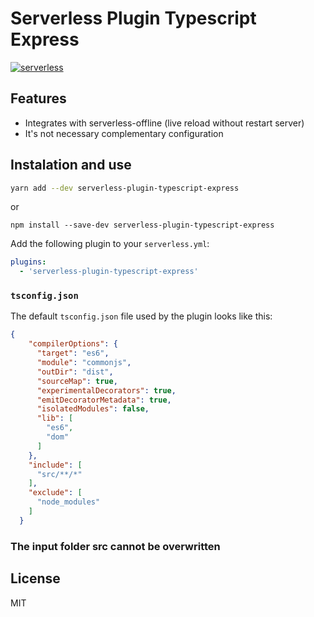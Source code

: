 # Serverless Plugin Typescript Express

[![serverless](http://public.serverless.com/badges/v3.svg)](http://www.serverless.com)

## Features

   * Integrates with serverless-offline (live reload without restart server)
   * It's not necessary complementary configuration

## Instalation and use

```sh
yarn add --dev serverless-plugin-typescript-express
```
or
```
npm install --save-dev serverless-plugin-typescript-express
```

Add the following plugin to your `serverless.yml`:

```yaml
plugins:
  - 'serverless-plugin-typescript-express'
```

### `tsconfig.json`

The default `tsconfig.json` file used by the plugin looks like this:

```json
{
    "compilerOptions": {
      "target": "es6",
      "module": "commonjs",
      "outDir": "dist",
      "sourceMap": true,
      "experimentalDecorators": true,
      "emitDecoratorMetadata": true,
      "isolatedModules": false,      
      "lib": [ 
        "es6", 
        "dom" 
      ]
    },
    "include": [
      "src/**/*"
    ],
    "exclude": [
      "node_modules"
    ]
  } 
```

### The input folder src cannot be overwritten
License
----
MIT

   [serverless-plugin-typescript]: https://github.com/hewmen/serverless-plugin-typescript
